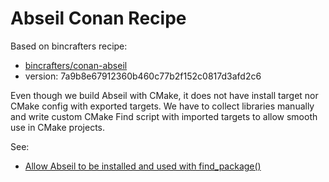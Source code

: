 Abseil Conan Recipe
===================

Based on bincrafters recipe:
- [bincrafters/conan-abseil](https://github.com/bincrafters/conan-abseil)
- version: 7a9b8e67912360b460c77b2f152c0817d3afd2c6

Even though we build Abseil with CMake, it does not have install target
nor CMake config with exported targets. We have to collect libraries manually
and write custom CMake Find script with imported targets to allow smooth use in CMake projects.

See: 
- [Allow Abseil to be installed and used with find_package()](https://github.com/abseil/abseil-cpp/issues/111)
